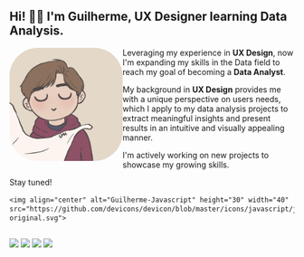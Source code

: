 ## Hi! 👋🏻 I'm Guilherme, UX Designer learning Data Analysis.

<img align="left" alt="Guilherme-pic" height="200" style="border-radius:50px;" src="./image/profile-pic.jpg">

Leveraging my experience in <strong>UX Design</strong>, now I'm expanding my skills in the Data field to reach my goal of becoming a <strong>Data Analyst</strong>.<!--, TypeScript, and React.-->

My background in <strong>UX Design</strong> provides me with a unique perspective on users needs, which I apply to my data analysis projects to extract meaningful insights and present results in an intuitive and visually appealing manner.

I'm actively working on new projects to showcase my growing skills. 

Stay tuned! 

<!-- FRONT-END
    <div style="display: inline_block"><br>  
    <img align="center" alt="Guilherme-Figma" height="30" width="40" src="https://github.com/devicons/devicon/blob/master/icons/figma/figma-original.svg">
    <img align="center" alt="Guilherme-HTML5" height="30" width="40" src="https://github.com/devicons/devicon/blob/master/icons/html5/html5-original.svg">
    <img align="center" alt="Guilherme-CSS3" height="30" width="40" src="https://github.com/devicons/devicon/blob/master/icons/css3/css3-original.svg">
-->
<!-- FRAMEWORK CSS
    <img align="center" alt="Guilherme-Tailwindcss" height="30" width="40" src="https://github.com/devicons/devicon/blob/master/icons/tailwindcss/tailwindcss-original-wordmark.svg">
    <img align="center" alt="Guilherme-Bootstrap" height="30" width="40" src="https://github.com/devicons/devicon/blob/master/icons/bootstrap/bootstrap-original.svg">
-->
    <img align="center" alt="Guilherme-Javascript" height="30" width="40" src="https://github.com/devicons/devicon/blob/master/icons/javascript/javascript-original.svg">
<!-- FRAMEWORK JAVASCRIPT
    <img align="center" alt="Guilherme-React" height="30" width="40" src="https://github.com/devicons/devicon/blob/master/icons/react/react-original.svg">
    <img align="center" alt="Guilherme-JQuery" height="30" width="40" src="https://github.com/devicons/devicon/blob/master/icons/jquery/jquery-original.svg">
    <img align="center" alt="Guilherme-NextJS" height="30" width="40" src="https://github.com/devicons/devicon/blob/master/icons/nextjs/nextjs-original-wordmark.svg">
-->
<!-- EVOLUÇÃO JAVASCRIPT
    <img align="center" alt="Guilherme-Typescript" height="30" width="40" src="https://github.com/devicons/devicon/blob/master/icons/typescript/typescript-original.svg">
-->
<!-- TESTES
  <img align="center" alt="Guilherme-Jest" height="30" width="40" src="https://github.com/devicons/devicon/blob/master/icons/nestjs/nestjs-plain-wordmark.svg">
-->
<!-- GERENCIADOR DE PACOTES
  <img align="center" alt="Guilherme-npm" height="30" width="40" src="https://github.com/devicons/devicon/blob/master/icons/npm/npm-original-wordmark.svg">
  <img align="center" alt="Guilherme-yarn" height="30" width="40" src="https://github.com/devicons/devicon/blob/master/icons/yarn/yarn-original.svg">
-->
<!-- GERENCIAMENTO DE ESTADO
  <img align="center" alt="Guilherme-redux" height="30" width="40" src="https://github.com/devicons/devicon/blob/master/icons/redux/redux-original.svg">
-->
<!-- MINIFICAÇÃO
  <img align="center" alt="Guilherme-webpack" height="30" width="40" src="https://github.com/devicons/devicon/blob/master/icons/webpack/webpack-original.svg">
-->
<!-- BANCOS DE DADOS
  <img align="center" alt="Guilherme-MySQL" height="30" width="40" src="https://github.com/devicons/devicon/blob/master/icons/mysql/mysql-original.svg">
  <img align="center" alt="Guilherme-Postgresql" height="30" width="40" src="https://github.com/devicons/devicon/blob/master/icons/postgresql/postgresql-original.svg">
  <img align="center" alt="Guilherme-redis" height="30" width="40" src="https://github.com/devicons/devicon/blob/master/icons/redis/redis-original.svg">
  <img align="center" alt="Guilherme-mongodb" height="30" width="40" src="https://github.com/devicons/devicon/blob/master/icons/mongodb/mongodb-original.svg">
-->
<!-- OUTROS
  <img align="center" alt="Guilherme-MaterialUI" height="30" width="40" src="https://github.com/devicons/devicon/blob/master/icons/materialui/materialui-original.svg">
  <img align="center" alt="Guilherme-Storybook" height="30" width="40" src="https://github.com/devicons/devicon/blob/master/icons/storybook/storybook-original.svg">
  <img align="center" alt="Guilherme-NestJS" height="30" width="40" src="https://github.com/devicons/devicon/blob/master/icons/nestjs/nestjs-plain-wordmark.svg">
  <img align="center" alt="Guilherme-AWS" height="30" width="40" src="https://github.com/devicons/devicon/blob/master/icons/amazonwebservices/amazonwebservices-original.svg">
  <img align="center" alt="Guilherme-Firebase" height="30" width="40" src="https://github.com/devicons/devicon/blob/master/icons/firebase/firebase-plain-wordmark.svg">
  <img align="center" alt="Guilherme-GraphQL" height="30" width="40" src="https://github.com/devicons/devicon/blob/master/icons/graphql/graphql-plain-wordmark.svg">
  <img align="center" alt="Guilherme-Docker" height="30" width="40" src="https://github.com/devicons/devicon/blob/master/icons/docker/docker-original.svg">
-->
<!-- BACK-END LANGUAGES
    <img align="center" alt="Guilherme-php" height="30" width="40" src="https://github.com/devicons/devicon/blob/master/icons/php/php-original.svg">
    <img align="center" alt="Guilherme-Laravel" height="30" width="40" src="https://github.com/devicons/devicon/blob/master/icons/laravel/laravel-plain-wordmark.svg">
-->
<!-- CMS
    <img align="center" alt="Guilherme-Wordpress" height="30" width="40" src="https://github.com/devicons/devicon/blob/master/icons/wordpress/wordpress-original.svg">
    <img align="center" alt="Guilherme-Webflow" height="30" width="40" src="https://github.com/devicons/devicon/blob/master/icons/webflow/webflow-original.svg">
-->
  
</div>
  
##
 
<div> 
  <a href="https://www.instagram.com/gui.sgouvea/" target="_blank"><img src="https://img.shields.io/badge/-Instagram-%23E4405F?style=for-the-badge&logo=instagram&logoColor=white" target="_blank"></a>
  <a href="https://www.twitch.tv/guisekai/" target="_blank"><img src="https://img.shields.io/badge/Twitch-9146FF?style=for-the-badge&logo=twitch&logoColor=white" target="_blank"></a>
  <a href = "mailto:gui.sgouvea@gmail.com"><img src="https://img.shields.io/badge/-Gmail-%23333?style=for-the-badge&logo=gmail&logoColor=white" target="_blank"></a>
  <a href="https://www.linkedin.com/in/gouveaguilherme/" target="_blank"><img src="https://img.shields.io/badge/-LinkedIn-%230077B5?style=for-the-badge&logo=linkedin&logoColor=white" target="_blank"></a>  
</div>
